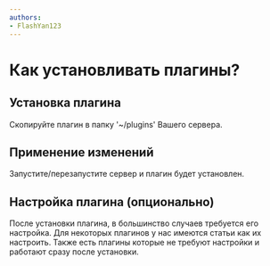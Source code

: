 ```yaml
---
authors:
- FlashYan123
---
```


# Как установливать плагины?

## Установка плагина

Скопируйте плагин в папку '~/plugins' Вашего сервера. 

## Применение изменений

Запустите/перезапустите сервер и плагин будет установлен.

## Настройка плагина (опционально)

После установки плагина, в большинство случаев требуется его настройка. Для некоторых плагинов у нас имеются статьи как их настроить. Также есть плагины которые не требуют настройки и работают сразу после установки.


